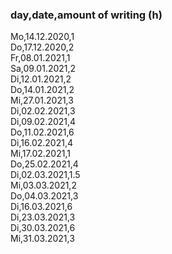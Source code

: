 ### day,date,amount of writing (h)
Mo,14.12.2020,1  
Do,17.12.2020,2  
Fr,08.01.2021,1  
Sa,09.01.2021,2  
Di,12.01.2021,2  
Do,14.01.2021,2  
Mi,27.01.2021,3  
Di,02.02.2021,3  
Di,09.02.2021,4  
Do,11.02.2021,6  
Di,16.02.2021,4  
Mi,17.02.2021,1  
Do,25.02.2021,4  
Di,02.03.2021,1.5  
Mi,03.03.2021,2  
Do,04.03.2021,3  
Di,16.03.2021,6  
Di,23.03.2021,3  
Di,30.03.2021,6  
Mi,31.03.2021,3  

